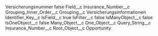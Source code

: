 <?xml version="1.0" encoding="UTF-8"?>
<CustomMetadata xmlns="http://soap.sforce.com/2006/04/metadata" xmlns:xsi="http://www.w3.org/2001/XMLSchema-instance" xmlns:xsd="http://www.w3.org/2001/XMLSchema">
    <label>Versicherungsnummer</label>
    <protected>false</protected>
    <values>
        <field>Field__c</field>
        <value xsi:type="xsd:string">Insurance_Number__c</value>
    </values>
    <values>
        <field>Grouping_Inner_Order__c</field>
        <value xsi:nil="true"/>
    </values>
    <values>
        <field>Grouping__c</field>
        <value xsi:type="xsd:string">Versicherungsinformationen</value>
    </values>
    <values>
        <field>Identifier_Key__c</field>
        <value xsi:nil="true"/>
    </values>
    <values>
        <field>IsField__c</field>
        <value xsi:type="xsd:boolean">true</value>
    </values>
    <values>
        <field>IsFilter__c</field>
        <value xsi:type="xsd:boolean">false</value>
    </values>
    <values>
        <field>IsManyObject__c</field>
        <value xsi:type="xsd:boolean">false</value>
    </values>
    <values>
        <field>IsOneObject__c</field>
        <value xsi:type="xsd:boolean">false</value>
    </values>
    <values>
        <field>Many_Object__c</field>
        <value xsi:nil="true"/>
    </values>
    <values>
        <field>One_Object__c</field>
        <value xsi:nil="true"/>
    </values>
    <values>
        <field>Query_String__c</field>
        <value xsi:type="xsd:string">Insurance_Number__c</value>
    </values>
    <values>
        <field>Root_Object__c</field>
        <value xsi:type="xsd:string">Opportunity</value>
    </values>
</CustomMetadata>
